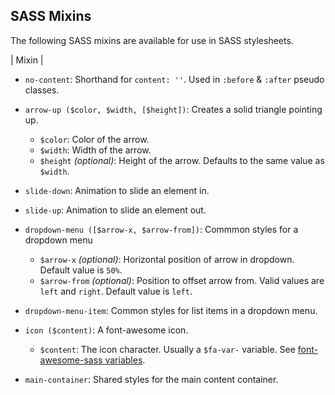 SASS Mixins
-----------

The following SASS mixins are available for use in SASS stylesheets.

| Mixin |

* `no-content`: Shorthand for `content: ''`. Used in `:before` & `:after` pseudo classes.

* `arrow-up ($color, $width, [$height])`: Creates a solid triangle pointing up.
  * `$color`: Color of the arrow.
  * `$width`: Width of the arrow.
  * `$height` *(optional)*: Height of the arrow. Defaults to the same value as `$width`.

* `slide-down`: Animation to slide an element in.

* `slide-up`: Animation to slide an element out.

* `dropdown-menu ([$arrow-x, $arrow-from])`: Commmon styles for a dropdown menu
  * `$arrow-x` *(optional)*: Horizontal position of arrow in dropdown. Default value is `50%`.
  * `$arrow-from` *(optional)*: Position to offset arrow from. Valid values are `left` and `right`. Default value is `left`.


* `dropdown-menu-item`: Common styles for list items in a dropdown menu.

* `icon ($content)`: A font-awesome icon.
  * `$content`: The icon character. Usually a `$fa-var-` variable. See [font-awesome-sass variables](https://github.com/FortAwesome/font-awesome-sass/blob/master/assets/stylesheets/font-awesome/_variables.scss).

* `main-container`: Shared styles for the main content container.
